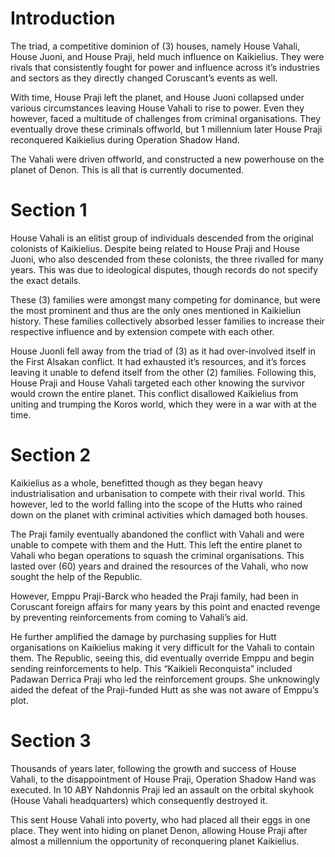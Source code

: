 # Introduction

The triad, a competitive dominion of (3) houses, namely House Vahali, House Juoni, and House Praji, held much influence on Kaikielius.
They were rivals that consistently fought for power and influence across it’s industries and sectors as they directly changed Coruscant’s events as well.

With time, House Praji left the planet, and House Juoni collapsed under various circumstances leaving House Vahali to rise to power.
Even they however, faced a multitude of challenges from criminal organisations.
They eventually drove these criminals offworld, but 1 millennium later House Praji reconquered Kaikielius during Operation Shadow Hand.

The Vahali were driven offworld, and constructed a new powerhouse on the planet of Denon.
This is all that is currently documented.

# Section 1

House Vahali is an elitist group of individuals descended from the original colonists of Kaikielius.
Despite being related to House Praji and House Juoni, who also descended from these colonists, the three rivalled for many years.
This was due to ideological disputes, though records do not specify the exact details.

These (3) families were amongst many competing for dominance, but were the most prominent and thus are the only ones mentioned in Kaikieliun history.
These families collectively absorbed lesser families to increase their respective influence and by extension compete with each other.

House Juonli fell away from the triad of (3) as it had over-involved itself in the First Alsakan conflict.
It had exhausted it’s resources, and it’s forces leaving it unable to defend itself from the other (2) families.
Following this, House Praji and House Vahali targeted each other knowing the survivor would crown the entire planet.
This conflict disallowed Kaikielius from uniting and trumping the Koros world, which they were in a war with at the time.

# Section 2

Kaikielius as a whole, benefitted though as they began heavy industrialisation and urbanisation to compete with their rival world.
This however, led to the world falling into the scope of the Hutts who rained down on the planet with criminal activities which damaged both houses.

The Praji family eventually abandoned the conflict with Vahali and were unable to compete with them and the Hutt.
This left the entire planet to Vahali who began operations to squash the criminal organisations.
This lasted over (60) years and drained the resources of the Vahali, who now sought the help of the Republic.

However, Emppu Praji-Barck who headed the Praji family, had been in Coruscant foreign affairs for many years by this point and enacted revenge by preventing reinforcements from coming to Vahali’s aid.

He further amplified the damage by purchasing supplies for Hutt organisations on Kaikielius making it very difficult for the Vahali to contain them.
The Republic, seeing this, did eventually override Emppu and begin sending reinforcements to help.
This “Kaikieli Reconquista” included Padawan Derrica Praji who led the reinforcement groups.
She unknowingly aided the defeat of the Praji-funded Hutt as she was not aware of Emppu’s plot.

# Section 3

Thousands of years later, following the growth and success of House Vahali, to the disappointment of House Praji, Operation Shadow Hand was executed.
In 10 ABY Nahdonnis Praji led an assault on the orbital skyhook (House Vahali headquarters) which consequently destroyed it.

This sent House Vahali into poverty, who had placed all their eggs in one place.
They went into hiding on planet Denon, allowing House Praji after almost a millennium the opportunity of reconquering planet Kaikielius.
